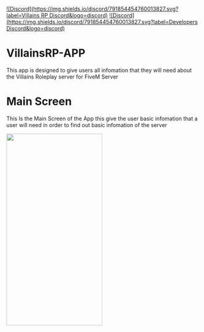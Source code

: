 [![Discord](https://img.shields.io/discord/791854454760013827.svg?label=Villains RP Discord&logo=discord)](https://discord.gg/5u7apyVAnk)
[![Discord](https://img.shields.io/discord/791854454760013827.svg?label=Developers Discord&logo=discord)](https://discord.gg/Jy7Ft8Acj9)

# VillainsRP-APP

This app is designed to give users all infomation that they will need about the Villains Roleplay server for FiveM Server



# Main Screen
This Is the Main Screen of the App this give the user basic infomation that a user will need in order to find out basic infomation of the server

<img src="https://imgur.com/Hw75grb.png" width="250" height="500" /> 
